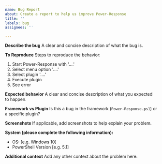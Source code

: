 ```yaml
---
name: Bug Report
about: Create a report to help us improve Power-Response
title: ''
labels: bug
assignees: ''

---
```


**Describe the bug**
A clear and concise description of what the bug is.

**To Reproduce**
Steps to reproduce the behavior:
1. Start Power-Response with '....'
2. Select menu option '....'
3. Select plugin '....'
4. Execute plugin
5. See error

**Expected behavior**
A clear and concise description of what you expected to happen.

**Framework vs Plugin**
Is this a bug in the framework (`Power-Response.ps1`) or a specific plugin?

**Screenshots**
If applicable, add screenshots to help explain your problem.

**System (please complete the following information):**
 - OS: [e.g. Windows 10]
 - PowerShell Version [e.g. 5.1]

**Additional context**
Add any other context about the problem here.
